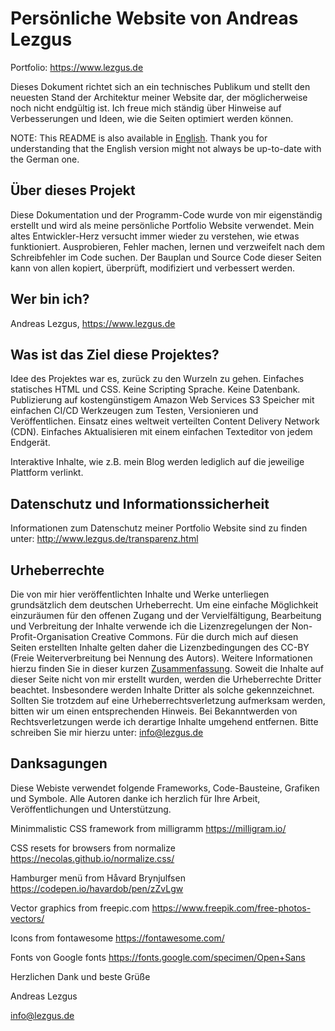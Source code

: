 # Persönliche Website von Andreas Lezgus
Portfolio: https://www.lezgus.de

Dieses Dokument richtet sich an ein technisches Publikum und stellt den neuesten Stand der Architektur meiner Website dar, der möglicherweise noch nicht endgültig ist. Ich freue mich ständig über Hinweise auf Verbesserungen und Ideen, wie die Seiten optimiert werden können.

NOTE: This README is also available in <a href=https://github.com/AndreasLezgus/Website/blob/master/README_EN.md>English</a>. Thank you for understanding that the English version might not always be up-to-date with the German one.

## Über dieses Projekt
Diese Dokumentation und der Programm-Code wurde von mir eigenständig erstellt und wird als meine persönliche Portfolio Website verwendet. Mein altes Entwickler-Herz versucht immer wieder zu verstehen, wie etwas funktioniert. Ausprobieren, Fehler machen, lernen und verzweifelt nach dem Schreibfehler im Code suchen. Der Bauplan und Source Code dieser Seiten kann von allen kopiert, überprüft, modifiziert und verbessert werden.


## Wer bin ich?
Andreas Lezgus, https://www.lezgus.de

## Was ist das Ziel diese Projektes?
Idee des Projektes war es, zurück zu den Wurzeln zu gehen.
Einfaches statisches HTML und CSS. Keine Scripting Sprache. Keine Datenbank.
Publizierung auf kostengünstigem Amazon Web Services S3 Speicher mit einfachen CI/CD Werkzeugen zum Testen, Versionieren und Veröffentlichen.
Einsatz eines weltweit verteilten Content Delivery Network (CDN).
Einfaches Aktualisieren mit einem einfachen Texteditor von jedem Endgerät.

Interaktive Inhalte, wie z.B. mein Blog werden lediglich auf die jeweilige Plattform verlinkt.


## Datenschutz und Informationssicherheit
Informationen zum Datenschutz meiner Portfolio Website sind zu finden unter:
http://www.lezgus.de/transparenz.html


## Urheberrechte
Die von mir hier veröffentlichten Inhalte und Werke unterliegen grundsätzlich dem deutschen Urheberrecht. Um eine einfache Möglichkeit einzuräumen für den offenen Zugang und der Vervielfältigung, Bearbeitung und Verbreitung der Inhalte verwende ich die Lizenzregelungen der Non-Profit-Organisation Creative Commons. Für die durch mich auf diesen Seiten erstellten Inhalte gelten daher die Lizenzbedingungen des CC-BY (Freie Weiterverbreitung bei Nennung des Autors). Weitere Informationen hierzu finden Sie in dieser kurzen <a href='https://creativecommons.org/licenses/by/4.0/deed.de'>Zusammenfassung</a>. Soweit die Inhalte auf dieser Seite nicht von mir erstellt wurden, werden die Urheberrechte Dritter beachtet. Insbesondere werden Inhalte Dritter als solche gekennzeichnet. Sollten Sie trotzdem auf eine Urheberrechtsverletzung aufmerksam werden, bitten wir um einen entsprechenden Hinweis. Bei Bekanntwerden von Rechtsverletzungen werde ich derartige Inhalte umgehend entfernen. Bitte schreiben Sie mir hierzu unter: <a href=mailto:info@lezgus.de>info@lezgus.de</a>


## Danksagungen
Diese Webiste verwendet folgende Frameworks, Code-Bausteine, Grafiken und Symbole.
Alle Autoren danke ich herzlich für Ihre Arbeit, Veröffentlichungen und Unterstützung.

Minimmalistic CSS framework from milligramm
https://milligram.io/

CSS resets for browsers from normalize
https://necolas.github.io/normalize.css/

Hamburger menü from Håvard Brynjulfsen
https://codepen.io/havardob/pen/zZvLgw

Vector graphics from freepic.com
https://www.freepik.com/free-photos-vectors/

Icons from fontawesome
https://fontawesome.com/

Fonts von Google fonts
https://fonts.google.com/specimen/Open+Sans



Herzlichen Dank und beste Grüße

Andreas Lezgus

info@lezgus.de
